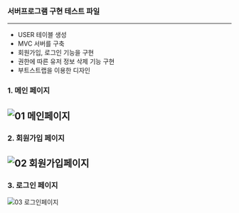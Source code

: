 ### 서버프로그램 구현 테스트 파일
-------------------------------

- USER 테이블 생성
- MVC 서버를 구축
- 회원가입, 로그인 기능을 구현
- 권한에 따른 유저 정보 삭제 기능 구현
- 부트스트랩을 이용한 디자인

### 1. 메인 페이지
![01 메인페이지](https://user-images.githubusercontent.com/73862305/104286707-c180d300-54f8-11eb-8dc9-38779c7a389f.png)
----------------------------------------------------
### 2. 회원가입 페이지
![02 회원가입페이지](https://user-images.githubusercontent.com/73862305/104286818-eaa16380-54f8-11eb-9b21-7cf49039cdea.png)
----------------------------------------------------
### 3. 로그인 페이지
![03 로그인페이지](https://user-images.githubusercontent.com/73862305/104286914-0dcc1300-54f9-11eb-989a-cd74c0b3a100.png)
